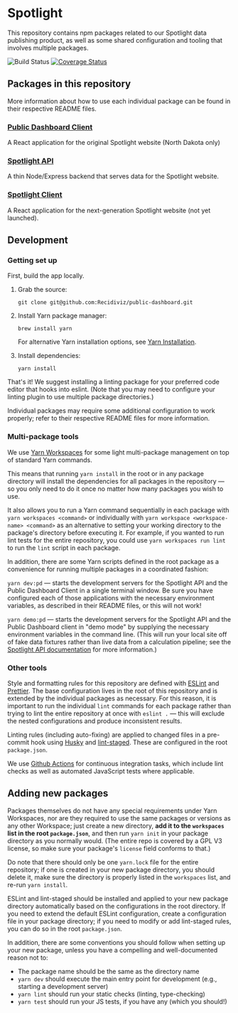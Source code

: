 # Spotlight

This repository contains npm packages related to our Spotlight data publishing product, as well as some shared configuration and tooling that involves multiple packages.

![Build Status](https://github.com/Recidiviz/public-dashboard/workflows/Build%20Status/badge.svg) [![Coverage Status](https://coveralls.io/repos/github/Recidiviz/public-dashboard/badge.svg?branch=master)](https://coveralls.io/github/Recidiviz/public-dashboard?branch=master)

## Packages in this repository

More information about how to use each individual package can be found in their respective README files.

### [Public Dashboard Client](public-dashboard-client/)

A React application for the original Spotlight website (North Dakota only)

### [Spotlight API](spotlight-api/)

A thin Node/Express backend that serves data for the Spotlight website.

### [Spotlight Client](spotlight-client/)

A React application for the next-generation Spotlight website (not yet launched).

## Development

### Getting set up

First, build the app locally.

1. Grab the source:

   `git clone git@github.com:Recidiviz/public-dashboard.git`

1. Install Yarn package manager:

   `brew install yarn`

   For alternative Yarn installation options, see [Yarn Installation](https://yarnpkg.com/en/docs/install).

1. Install dependencies:

   `yarn install`

That's it! We suggest installing a linting package for your preferred code editor that hooks into eslint. (Note that you may need to configure your linting plugin to use multiple package directories.)

Individual packages may require some additional configuration to work properly; refer to their respective README files for more information.

### Multi-package tools

We use [Yarn Workspaces](https://classic.yarnpkg.com/en/docs/workspaces/) for some light multi-package management on top of standard Yarn commands.

This means that running `yarn install` in the root or in any package directory will install the dependencies for all packages in the repository — so you only need to do it once no matter how many packages you wish to use.

It also allows you to run a Yarn command sequentially in each package with `yarn workspaces <command>` or individually with `yarn workspace <workspace-name> <command>` as an alternative to setting your working directory to the package's directory before executing it. For example, if you wanted to run lint tests for the entire repository, you could use `yarn workspaces run lint` to run the `lint` script in each package.

In addition, there are some Yarn scripts defined in the root package as a convenience for running multiple packages in a coordinated fashion:

`yarn dev:pd` — starts the development servers for the Spotlight API and the Public Dashboard Client in a single terminal window. Be sure you have configured each of those applications with the necessary environment variables, as described in their README files, or this will not work!

`yarn demo:pd` — starts the development servers for the Spotlight API and the Public Dashboard client in "demo mode" by supplying the necessary environment variables in the command line. (This will run your local site off of fake data fixtures rather than live data from a calculation pipeline; see the [Spotlight API documentation](spotlight-api/#demo-mode) for more information.)

### Other tools

Style and formatting rules for this repository are defined with [ESLint](https://eslint.org/) and [Prettier](https://prettier.io/). The base configuration lives in the root of this repository and is extended by the individual packages as necessary. For this reason, it is important to run the individual `lint` commands for each package rather than trying to lint the entire repository at once with `eslint .` — this will exclude the nested configurations and produce inconsistent results.

Linting rules (including auto-fixing) are applied to changed files in a pre-commit hook using [Husky](https://github.com/typicode/husky) and [lint-staged](https://github.com/okonet/lint-staged). These are configured in the root `package.json`.

We use [Github Actions](https://docs.github.com/en/free-pro-team@latest/actions) for continuous integration tasks, which include lint checks as well as automated JavaScript tests where applicable.

## Adding new packages

Packages themselves do not have any special requirements under Yarn Workspaces, nor are they required to use the same packages or versions as any other Workspace; just create a new directory, **add it to the `workspaces` list in the root `package.json`**, and then run `yarn init` in your package directory as you normally would. (The entire repo is covered by a GPL V3 license, so make sure your package's `license` field conforms to that.)

Do note that there should only be one `yarn.lock` file for the entire repository; if one is created in your new package directory, you should delete it, make sure the directory is properly listed in the `workspaces` list, and re-run `yarn install`.

ESLint and lint-staged should be installed and applied to your new package directory automatically based on the configurations in the root directory. If you need to extend the default ESLint configuration, create a configuration file in your package directory; if you need to modify or add lint-staged rules, you can do so in the root `package.json`.

In addition, there are some conventions you should follow when setting up your new package, unless you have a compelling and well-documented reason not to:

- The package name should be the same as the directory name
- `yarn dev` should execute the main entry point for development (e.g., starting a development server)
- `yarn lint` should run your static checks (linting, type-checking)
- `yarn test` should run your JS tests, if you have any (which you should!)
